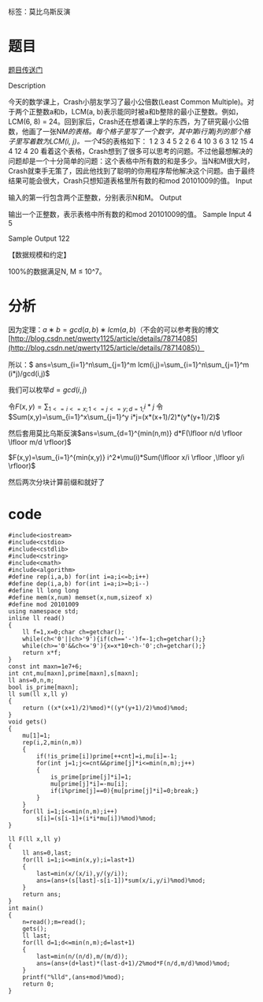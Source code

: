 ﻿---
tags: 
 - 莫比乌斯反演
 - 数论
grammar_cjkRuby: true
catalog: true
layout:  post
header-img: "img/header/P11.jpg"
preview-img: "/img/preview/P51.jpg"
---
标签：莫比乌斯反演

# 题目

[题目传送门](http://www.lydsy.com/JudgeOnline/problem.php?id=2154)

Description

今天的数学课上，Crash小朋友学习了最小公倍数(Least Common Multiple)。对于两个正整数a和b，LCM(a, b)表示能同时被a和b整除的最小正整数。例如，LCM(6, 8) = 24。回到家后，Crash还在想着课上学的东西，为了研究最小公倍数，他画了一张N*M的表格。每个格子里写了一个数字，其中第i行第j列的那个格子里写着数为LCM(i, j)。一个4*5的表格如下： 1 2 3 4 5 2 2 6 4 10 3 6 3 12 15 4 4 12 4 20 看着这个表格，Crash想到了很多可以思考的问题。不过他最想解决的问题却是一个十分简单的问题：这个表格中所有数的和是多少。当N和M很大时，Crash就束手无策了，因此他找到了聪明的你用程序帮他解决这个问题。由于最终结果可能会很大，Crash只想知道表格里所有数的和mod 20101009的值。
Input

输入的第一行包含两个正整数，分别表示N和M。
Output

输出一个正整数，表示表格中所有数的和mod 20101009的值。
Sample Input
4 5

Sample Output
122

【数据规模和约定】

100%的数据满足N, M ≤ 10^7。

# 分析

因为定理：$a∗b=gcd(a,b)∗lcm(a,b)$（不会的可以参考我的博文[http://blog.csdn.net/qwerty1125/article/details/78714085](http://blog.csdn.net/qwerty1125/article/details/78714085)）

所以：$ ans=\sum_{i=1}^n\sum_{j=1}^m lcm(i,j)=\sum_{i=1}^n\sum_{j=1}^m (i*j)/gcd(i,j)$

我们可以枚举$d=gcd(i,j)$

令$F(x,y)=\sum_{1<=i<=x;1<=j<=y;d=1;} i*j$
令$Sum(x,y)=\sum_{i=1}^x\sum_{j=1}^y i*j=(x*(x+1)/2)*(y*(y+1)/2)$

然后套用莫比乌斯反演$ans=\sum_{d=1}^{min(n,m)} d*F(\lfloor n/d \rfloor \lfloor m/d \rfloor)$

$F(x,y)=\sum_{i=1}^{min(x,y)} i^2*\mu(i)*Sum(\lfloor x/i \rfloor ,\lfloor y/i \rfloor)$

然后两次分块计算前缀和就好了

# code

```
#include<iostream>
#include<cstdio>
#include<cstdlib>
#include<cstring>
#include<cmath>
#include<algorithm>
#define rep(i,a,b) for(int i=a;i<=b;i++)
#define dep(i,a,b) for(int i=a;i>=b;i--)
#define ll long long
#define mem(x,num) memset(x,num,sizeof x)
#define mod 20101009
using namespace std;
inline ll read()
{
    ll f=1,x=0;char ch=getchar();
    while(ch<'0'||ch>'9'){if(ch=='-')f=-1;ch=getchar();}
    while(ch>='0'&&ch<='9'){x=x*10+ch-'0';ch=getchar();}
    return x*f;
}
const int maxn=1e7+6;
int cnt,mu[maxn],prime[maxn],s[maxn];
ll ans=0,n,m;
bool is_prime[maxn];
ll sum(ll x,ll y)
{
	return ((x*(x+1)/2)%mod)*((y*(y+1)/2)%mod)%mod;
}
void gets()
{
	mu[1]=1;
	rep(i,2,min(n,m))
	{
		if(!is_prime[i])prime[++cnt]=i,mu[i]=-1;
		for(int j=1;j<=cnt&&prime[j]*i<=min(n,m);j++)
		{
			is_prime[prime[j]*i]=1;
			mu[prime[j]*i]=-mu[i];
			if(i%prime[j]==0){mu[prime[j]*i]=0;break;}
		}
	}
	for(ll i=1;i<=min(n,m);i++)
 		s[i]=(s[i-1]+(i*i*mu[i])%mod)%mod;
}

ll F(ll x,ll y)
{
	ll ans=0,last;
	for(ll i=1;i<=min(x,y);i=last+1)
	{
		last=min(x/(x/i),y/(y/i));
		ans=(ans+(s[last]-s[i-1])*sum(x/i,y/i)%mod)%mod;
	}
	return ans;
}
int main()
{
	n=read();m=read();
	gets();
	ll last;
	for(ll d=1;d<=min(n,m);d=last+1)
	{
		last=min(n/(n/d),m/(m/d));
		ans=(ans+(d+last)*(last-d+1)/2%mod*F(n/d,m/d)%mod)%mod;
	}
	printf("%lld",(ans+mod)%mod);
	return 0;
}
```